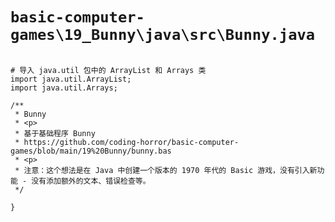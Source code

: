 # `basic-computer-games\19_Bunny\java\src\Bunny.java`

```

# 导入 java.util 包中的 ArrayList 和 Arrays 类
import java.util.ArrayList;
import java.util.Arrays;

/**
 * Bunny
 * <p>
 * 基于基础程序 Bunny
 * https://github.com/coding-horror/basic-computer-games/blob/main/19%20Bunny/bunny.bas
 * <p>
 * 注意：这个想法是在 Java 中创建一个版本的 1970 年代的 Basic 游戏，没有引入新功能 - 没有添加额外的文本、错误检查等。
 */

}

```